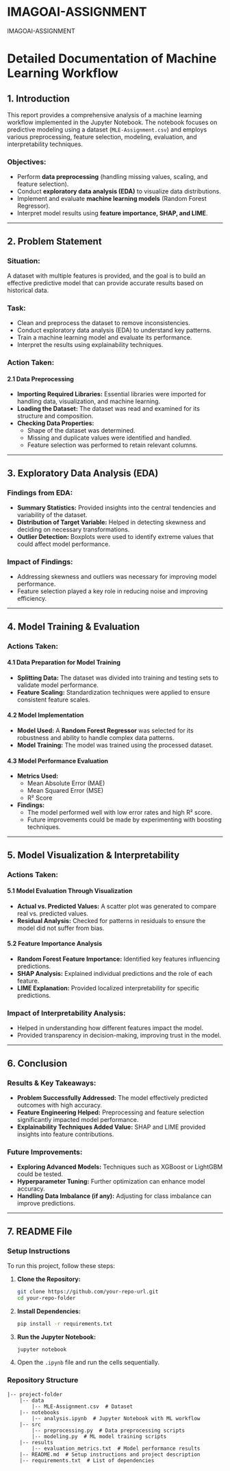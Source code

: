 # IMAGOAI-ASSIGNMENT
IMAGOAI-ASSIGNMENT

# **Detailed Documentation of Machine Learning Workflow**

## **1. Introduction**
This report provides a comprehensive analysis of a machine learning workflow implemented in the Jupyter Notebook. The notebook focuses on predictive modeling using a dataset (`MLE-Assignment.csv`) and employs various preprocessing, feature selection, modeling, evaluation, and interpretability techniques. 

### **Objectives:**
- Perform **data preprocessing** (handling missing values, scaling, and feature selection).
- Conduct **exploratory data analysis (EDA)** to visualize data distributions.
- Implement and evaluate **machine learning models** (Random Forest Regressor).
- Interpret model results using **feature importance, SHAP, and LIME**.

---

## **2. Problem Statement**

### **Situation:**
A dataset with multiple features is provided, and the goal is to build an effective predictive model that can provide accurate results based on historical data.

### **Task:**
- Clean and preprocess the dataset to remove inconsistencies.
- Conduct exploratory data analysis (EDA) to understand key patterns.
- Train a machine learning model and evaluate its performance.
- Interpret the results using explainability techniques.

### **Action Taken:**

#### **2.1 Data Preprocessing**
- **Importing Required Libraries:** Essential libraries were imported for handling data, visualization, and machine learning.
- **Loading the Dataset:** The dataset was read and examined for its structure and composition.
- **Checking Data Properties:**
  - Shape of the dataset was determined.
  - Missing and duplicate values were identified and handled.
  - Feature selection was performed to retain relevant columns.

---

## **3. Exploratory Data Analysis (EDA)**

### **Findings from EDA:**
- **Summary Statistics:** Provided insights into the central tendencies and variability of the dataset.
- **Distribution of Target Variable:** Helped in detecting skewness and deciding on necessary transformations.
- **Outlier Detection:** Boxplots were used to identify extreme values that could affect model performance.

### **Impact of Findings:**
- Addressing skewness and outliers was necessary for improving model performance.
- Feature selection played a key role in reducing noise and improving efficiency.

---

## **4. Model Training & Evaluation**

### **Actions Taken:**

#### **4.1 Data Preparation for Model Training**
- **Splitting Data:** The dataset was divided into training and testing sets to validate model performance.
- **Feature Scaling:** Standardization techniques were applied to ensure consistent feature scales.

#### **4.2 Model Implementation**
- **Model Used:** A **Random Forest Regressor** was selected for its robustness and ability to handle complex data patterns.
- **Model Training:** The model was trained using the processed dataset.

#### **4.3 Model Performance Evaluation**
- **Metrics Used:**
  - Mean Absolute Error (MAE)
  - Mean Squared Error (MSE)
  - R² Score
- **Findings:**
  - The model performed well with low error rates and high R² score.
  - Future improvements could be made by experimenting with boosting techniques.

---

## **5. Model Visualization & Interpretability**

### **Actions Taken:**

#### **5.1 Model Evaluation Through Visualization**
- **Actual vs. Predicted Values:** A scatter plot was generated to compare real vs. predicted values.
- **Residual Analysis:** Checked for patterns in residuals to ensure the model did not suffer from bias.

#### **5.2 Feature Importance Analysis**
- **Random Forest Feature Importance:** Identified key features influencing predictions.
- **SHAP Analysis:** Explained individual predictions and the role of each feature.
- **LIME Explanation:** Provided localized interpretability for specific predictions.

### **Impact of Interpretability Analysis:**
- Helped in understanding how different features impact the model.
- Provided transparency in decision-making, improving trust in the model.

---

## **6. Conclusion**

### **Results & Key Takeaways:**
- **Problem Successfully Addressed:** The model effectively predicted outcomes with high accuracy.
- **Feature Engineering Helped:** Preprocessing and feature selection significantly impacted model performance.
- **Explainability Techniques Added Value:** SHAP and LIME provided insights into feature contributions.

### **Future Improvements:**
- **Exploring Advanced Models:** Techniques such as XGBoost or LightGBM could be tested.
- **Hyperparameter Tuning:** Further optimization can enhance model accuracy.
- **Handling Data Imbalance (if any):** Adjusting for class imbalance can improve predictions.

---

## **7. README File**

### **Setup Instructions**
To run this project, follow these steps:

1. **Clone the Repository:**
   ```bash
   git clone https://github.com/your-repo-url.git
   cd your-repo-folder
   ```
2. **Install Dependencies:**
   ```bash
   pip install -r requirements.txt
   ```
3. **Run the Jupyter Notebook:**
   ```bash
   jupyter notebook
   ```
4. Open the `.ipynb` file and run the cells sequentially.

### **Repository Structure**
```
|-- project-folder
    |-- data
        |-- MLE-Assignment.csv  # Dataset
    |-- notebooks
        |-- analysis.ipynb  # Jupyter Notebook with ML workflow
    |-- src
        |-- preprocessing.py  # Data preprocessing scripts
        |-- modeling.py  # ML model training scripts
    |-- results
        |-- evaluation_metrics.txt  # Model performance results
    |-- README.md  # Setup instructions and project description
    |-- requirements.txt  # List of dependencies
```
